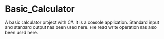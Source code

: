 # Basic_Calculator
A basic calculator project with C#. It is a console application. Standard input and standard output has been used here. File read write operation has also been used here.
